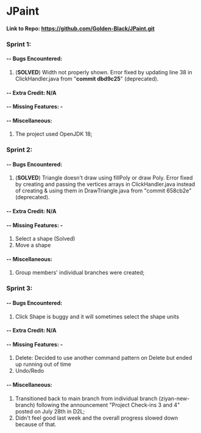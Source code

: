 # JPaint
#### Link to Repo: https://github.com/Golden-Black/JPaint.git 

### Sprint 1:
#### -- Bugs Encountered: 
1. (<b>SOLVED</b>) Width not properly shown. Error fixed by updating line 38 in ClickHandler.java from  "<b>commit dbd9c25</b>" (deprecated). 
#### -- Extra Credit: N/A
#### -- Missing Features: - 
#### -- Miscellaneous: 
1. The project used OpenJDK 18;


### Sprint 2:
#### -- Bugs Encountered:
1. (<b>SOLVED</b>) Triangle doesn't draw using fillPoly or draw Poly.
   Error fixed by creating and passing the vertices arrays in ClickHandler.java instead of creating & using them in DrawTriangle.java from "commit 658cb2e" (deprecated).
#### -- Extra Credit: N/A
#### -- Missing Features: -
1. Select a shape (Solved)
2. Move a shape

#### -- Miscellaneous:
1. Group members' individual branches were created;

### Sprint 3:
#### -- Bugs Encountered:
1. Click Shape is buggy and it will sometimes select the shape units
#### -- Extra Credit: N/A
#### -- Missing Features: -
1. Delete: Decided to use another command pattern on Delete but ended up running out of time
2. Undo/Redo
#### -- Miscellaneous:
1. Transitioned back to main branch from individual branch (ziyan-new-branch) following the announcement "Project Check-ins 3 and 4" posted on July 28th in D2L;
2. Didn't feel good last week and the overall progress slowed down because of that.